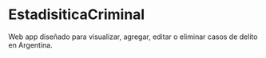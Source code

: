 # EstadisiticaCriminal
Web app diseñado para visualizar, agregar, editar o eliminar casos de delito en Argentina.

